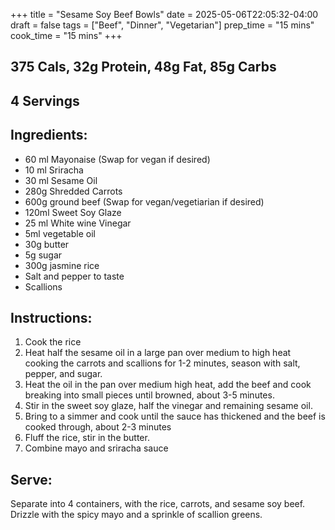 +++
title =  "Sesame Soy Beef Bowls"
date = 2025-05-06T22:05:32-04:00
draft = false
tags = ["Beef", "Dinner", "Vegetarian"]
prep_time = "15 mins"
cook_time = "15 mins"
+++

## 375 Cals, 32g Protein, 48g Fat, 85g Carbs
## 4 Servings

## Ingredients:
- 60 ml Mayonaise (Swap for vegan if desired)
- 10 ml Sriracha
- 30 ml Sesame Oil
- 280g Shredded Carrots
- 600g ground beef (Swap for vegan/vegetiarian if desired)
- 120ml Sweet Soy Glaze
- 25 ml White wine Vinegar
- 5ml vegetable oil
- 30g butter
- 5g sugar
- 300g jasmine rice
- Salt and pepper to taste
- Scallions


## Instructions:
1. Cook the rice
2. Heat half the sesame oil in a large pan over medium to high heat cooking the carrots and scallions for 1-2 minutes, season with salt, pepper, and sugar.
3. Heat the oil in the pan over medium high heat, add the beef and cook breaking into small pieces until browned, about 3-5 minutes. 
4. Stir in the sweet soy glaze, half the vinegar and remaining sesame oil. 
5. Bring to a simmer and cook until the sauce has thickened and the beef is cooked through, about 2-3 minutes
6. Fluff the rice, stir in the butter.
7. Combine mayo and sriracha sauce

## Serve:
Separate into 4 containers, with the rice, carrots, and sesame soy beef. Drizzle with the spicy mayo and a sprinkle of scallion greens.

